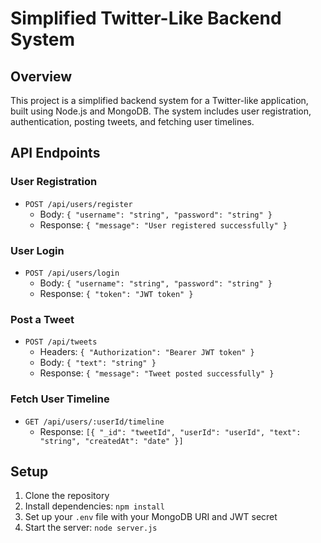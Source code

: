# Simplified Twitter-Like Backend System

## Overview

This project is a simplified backend system for a Twitter-like application, built using Node.js and MongoDB. The system includes user registration, authentication, posting tweets, and fetching user timelines.

## API Endpoints

### User Registration
- `POST /api/users/register`
  - Body: `{ "username": "string", "password": "string" }`
  - Response: `{ "message": "User registered successfully" }`

### User Login
- `POST /api/users/login`
  - Body: `{ "username": "string", "password": "string" }`
  - Response: `{ "token": "JWT token" }`

### Post a Tweet
- `POST /api/tweets`
  - Headers: `{ "Authorization": "Bearer JWT token" }`
  - Body: `{ "text": "string" }`
  - Response: `{ "message": "Tweet posted successfully" }`

### Fetch User Timeline
- `GET /api/users/:userId/timeline`
  - Response: `[{ "_id": "tweetId", "userId": "userId", "text": "string", "createdAt": "date" }]`

## Setup

1. Clone the repository
2. Install dependencies: `npm install`
3. Set up your `.env` file with your MongoDB URI and JWT secret
4. Start the server: `node server.js`
